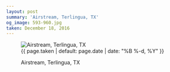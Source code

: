 ```yaml
---
layout: post
summary: 'Airstream, Terlingua, TX'
og_image: 593-960.jpg
taken: December 18, 2016
---
```


<figure class="post">
<img alt="Airstream, Terlingua, TX" sizes="(min-width: 700px) 50vw, calc(100vw - 2rem)" src="{{ site.assets_url }}/593-480.jpg" srcset="{{ site.assets_url }}/593-240.jpg 240w, {{ site.assets_url }}/593-480.jpg 480w, {{ site.assets_url }}/593-720.jpg 720w, {{ site.assets_url }}/593-960.jpg 960w"/>
<figcaption>
<time>{{ page.taken | default: page.date | date: "%B %-d, %Y" }}</time>
<p>Airstream, Terlingua, TX</p>
</figcaption>
</figure>
